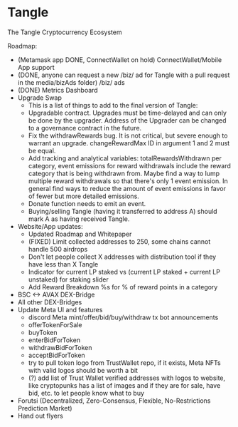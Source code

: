 # Tangle
The Tangle Cryptocurrency Ecosystem

Roadmap:
- (Metamask app DONE, ConnectWallet on hold) ConnectWallet/Mobile App support 
- (DONE, anyone can request a new /biz/ ad for Tangle with a pull request in the media/bizAds folder) /biz/ ads
- (DONE) Metrics Dashboard 
- Upgrade Swap
    - This is a list of things to add to the final version of Tangle:
    - Upgradable contract. Upgrades must be time-delayed and can only be done by the upgrader. Address of the Upgrader can be changed to a governance contract in the future.
    - Fix the withdrawRewards bug. It is not critical, but severe enough to warrant an upgrade. changeRewardMax ID in argument 1 and 2 must be equal.
    - Add tracking and analytical variables: totalRewardsWithdrawn per category, event emissions for reward withdrawals include the reward category that is being withdrawn from. Maybe find a way to lump multiple reward withdrawals so that there's only 1 event emission. In general find ways to reduce the amount of event emissions in favor of fewer but more detailed emissions.
    - Donate function needs to emit an event.
    - Buying/selling Tangle (having it transferred to address A) should mark A as having received Tangle.
- Website/App updates:
    - Updated Roadmap and Whitepaper
    - (FIXED) Limit collected addresses to 250, some chains cannot handle 500 airdrops
    - Don't let people collect X addresses with distribution tool if they have less than X Tangle
    - Indicator for current LP staked vs (current LP staked + current LP unstaked) for staking slider 
    - Add Reward Breakdown %s for % of reward points in a category
- BSC <-> AVAX DEX-Bridge
- All other DEX-Bridges
- Update Meta UI and features
    - discord Meta mint/offer/bid/buy/withdraw tx bot announcements
    - offerTokenForSale
    - buyToken
    - enterBidForToken
    - withdrawBidForToken
    - acceptBidForToken
    - try to pull token logo from TrustWallet repo, if it exists, Meta NFTs with valid logos should be worth a bit
    - (?) add list of Trust Wallet verified addresses with logos to website, like cryptopunks has a list of images and if they are for sale, have bid, etc. to let people know what to buy 
- Forutsi (Decentralized, Zero-Consensus, Flexible, No-Restrictions Prediction Market)
- Hand out flyers
